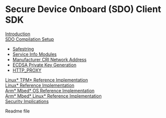 # Secure Device Onboard (SDO) Client SDK

[ Introduction ](docs/introduction.md) <br>
[  SDO Compilation Setup ](docs/setup.md)
- [ Safestring ](docs/setup.md#safestring) <br>
- [ Service Info Modules ](docs/setup.md#si_info_modules)
- [ Manufacturer CRI Network Address ](docs/setup.md#manuf_addr)
- [ ECDSA Private Key Generation ](docs/setup.md#ecdsa_priv)
- [ HTTP_PROXY ](docs/setup.md#http_proxy)

[ Linux* TPM* Reference Implementation ](docs/tpm.md) <br>
[ Linux* Reference Implementation ](docs/linux.md) <br>
[ Arm* Mbed* OS Reference Implementation ](docs/mbedos.md) <br>
[ Arm* Mbed* Linux* Reference Implementation ](docs/mbed_linux.md) <br>
[Security Implications](docs/security_implications.md)


Readme file